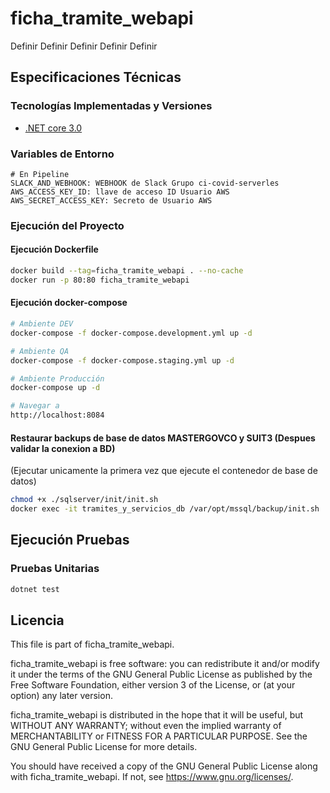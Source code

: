 # ficha_tramite_webapi

Definir Definir Definir Definir Definir

## Especificaciones Técnicas

### Tecnologías Implementadas y Versiones
* [.NET core 3.0](https://dotnet.microsoft.com/download/dotnet-core/3.0)

### Variables de Entorno
```shell
# En Pipeline
SLACK_AND_WEBHOOK: WEBHOOK de Slack Grupo ci-covid-serverles
AWS_ACCESS_KEY_ID: llave de acceso ID Usuario AWS
AWS_SECRET_ACCESS_KEY: Secreto de Usuario AWS
```

### Ejecución del Proyecto

#### Ejecución Dockerfile
```bash
docker build --tag=ficha_tramite_webapi . --no-cache
docker run -p 80:80 ficha_tramite_webapi
```
#### Ejecución docker-compose
```bash
# Ambiente DEV
docker-compose -f docker-compose.development.yml up -d

# Ambiente QA
docker-compose -f docker-compose.staging.yml up -d

# Ambiente Producción
docker-compose up -d

# Navegar a
http://localhost:8084
```

#### Restaurar backups de base de datos MASTERGOVCO y SUIT3 (Despues validar la conexion a BD)
(Ejecutar unicamente la primera vez que ejecute el contenedor de base de datos)
```bash
chmod +x ./sqlserver/init/init.sh
docker exec -it tramites_y_servicios_db /var/opt/mssql/backup/init.sh
```
####

## Ejecución Pruebas
### Pruebas Unitarias
```bash
dotnet test
```

## Licencia

This file is part of ficha_tramite_webapi.

ficha_tramite_webapi is free software: you can redistribute it and/or modify it under the terms of the GNU General Public License as published by the Free Software Foundation, either version 3 of the License, or (at your option) any later version.

ficha_tramite_webapi is distributed in the hope that it will be useful, but WITHOUT ANY WARRANTY; without even the implied warranty of MERCHANTABILITY or FITNESS FOR A PARTICULAR PURPOSE. See the GNU General Public License for more details.

You should have received a copy of the GNU General Public License along with ficha_tramite_webapi. If not, see https://www.gnu.org/licenses/.
